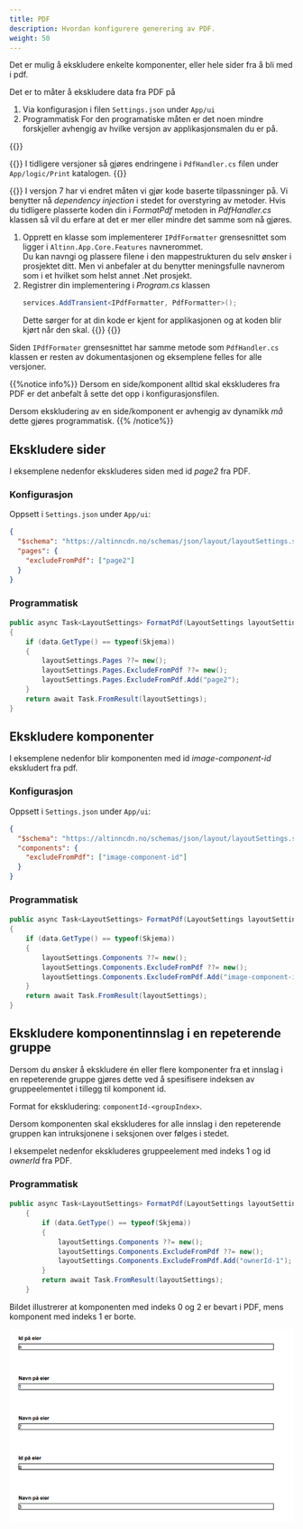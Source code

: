 ```yaml
---
title: PDF
description: Hvordan konfigurere generering av PDF.
weight: 50
---
```


Det er mulig å ekskludere enkelte komponenter, eller hele sider fra å bli med i pdf.

Det er to måter å ekskludere data fra PDF på

1. Via konfigurasjon i filen `Settings.json` under `App/ui`
2. Programmatisk
   For den programatiske måten er det noen mindre forskjeller avhengig av hvilke versjon av applikasjonsmalen du er på.

{{<content-version-selector classes="border-box">}}

{{<content-version-container version-label="v4, v5, v6">}}
I tidligere versjoner så gjøres endringene i `PdfHandler.cs` filen under `App/logic/Print` katalogen.
{{</content-version-container>}}

{{<content-version-container version-label="v7">}}
I versjon 7 har vi endret måten vi gjør kode baserte tilpassninger på. Vi benytter nå _dependency injection_ i stedet for overstyring av metoder. Hvis du tidligere plasserte koden din i _FormatPdf_ metoden in _PdfHandler.cs_ klassen så vil du erfare at det er mer eller mindre det samme som nå gjøres.
1. Opprett en klasse som implementerer `IPdfFormatter` grensesnittet som ligger i `Altinn.App.Core.Features` navnerommet.  
    Du kan navngi og plassere filene i den mappestrukturen du selv ønsker i prosjektet ditt. Men vi anbefaler at du benytter meningsfulle navnerom som i et hvilket som helst annet .Net prosjekt.
2. Registrer din implementering i _Program.cs_ klassen
    ```C#
    services.AddTransient<IPdfFormatter, PdfFormatter>();
    ```
    Dette sørger for at din kode er kjent for applikasjonen og at koden blir kjørt når den skal.
{{</content-version-container>}}
{{</content-version-selector>}}

Siden `IPdfFormater` grensesnittet har samme metode som `PdfHandler.cs` klassen er resten av dokumentasjonen og eksemplene felles for alle versjoner.


{{%notice info%}}
Dersom en side/komponent alltid skal ekskluderes fra PDF er det anbefalt å sette det opp i konfigurasjonsfilen. 

Dersom ekskludering av en side/komponent er avhengig av dynamikk _må_ dette gjøres programmatisk. 
{{% /notice%}}

## Ekskludere sider 

I eksemplene nedenfor ekskluderes siden med id _page2_ fra PDF.

### Konfigurasjon

Oppsett i `Settings.json` under `App/ui`:

```json {linenos=false,hl_lines=["3-5"]}
{
  "$schema": "https://altinncdn.no/schemas/json/layout/layoutSettings.schema.v1.json",
  "pages": {
    "excludeFromPdf": ["page2"]
  }
}
```

### Programmatisk

```cs
public async Task<LayoutSettings> FormatPdf(LayoutSettings layoutSettings, object data)
{
    if (data.GetType() == typeof(Skjema))
    {
        layoutSettings.Pages ??= new();
        layoutSettings.Pages.ExcludeFromPdf ??= new();
        layoutSettings.Pages.ExcludeFromPdf.Add("page2");
    }
    return await Task.FromResult(layoutSettings);
}
```

## Ekskludere komponenter 

I eksemplene nedenfor blir komponenten med id _image-component-id_ ekskludert fra pdf.

### Konfigurasjon

Oppsett i `Settings.json` under `App/ui`:

```json {linenos=false,hl_lines=["3-5"]}
{
  "$schema": "https://altinncdn.no/schemas/json/layout/layoutSettings.schema.v1.json",
  "components": {
    "excludeFromPdf": ["image-component-id"]
  }
}
```

### Programmatisk

```cs
public async Task<LayoutSettings> FormatPdf(LayoutSettings layoutSettings, object data)
{
    if (data.GetType() == typeof(Skjema))
    {
        layoutSettings.Components ??= new();
        layoutSettings.Components.ExcludeFromPdf ??= new();
        layoutSettings.Components.ExcludeFromPdf.Add("image-component-id");
    }
    return await Task.FromResult(layoutSettings);
}
```

## Ekskludere komponentinnslag i en repeterende gruppe

Dersom du ønsker å ekskludere én eller flere komponenter fra et innslag i en repeterende gruppe
gjøres dette ved å spesifisere indeksen av gruppeelementet i tillegg til komponent id.

Format for ekskludering: `componentId-<groupIndex>`.

Dersom komponenten skal ekskluderes for alle innslag i den repeterende gruppen kan 
intruksjonene i seksjonen over følges i stedet. 

I eksempelet nedenfor ekskluderes gruppeelement med indeks 1 og id _ownerId_ fra PDF.

### Programmatisk

```cs
public async Task<LayoutSettings> FormatPdf(LayoutSettings layoutSettings, object data)
    {
        if (data.GetType() == typeof(Skjema))
        {
            layoutSettings.Components ??= new();
            layoutSettings.Components.ExcludeFromPdf ??= new();
            layoutSettings.Components.ExcludeFromPdf.Add("ownerId-1");
        }
        return await Task.FromResult(layoutSettings);
    }
```

Bildet illustrerer at komponenten med indeks 0 og 2 er bevart i PDF, mens komponent med indeks 1 er borte.

!["Eksempel ekskludering av komponent i repeterende gruppe"](exclude-componen-rep-group.png "Eksempel ekskludering av komponent i repeterende gruppe")
